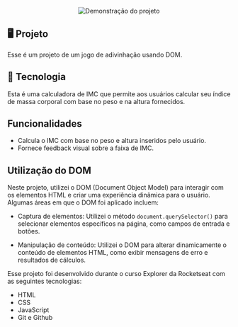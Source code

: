 <p align="center">
<img src="https://i.imgur.com/WDxCzxx.png" alt="Demonstração do projeto" widht="100%" />
</p>

## 🖥️ Projeto

Esse é um projeto de um jogo de adivinhação usando DOM.

## 🚀 Tecnologia



Esta é uma calculadora de IMC que permite aos usuários calcular seu índice de massa corporal com base no peso e na altura fornecidos.

## Funcionalidades

- Calcula o IMC com base no peso e altura inseridos pelo usuário.
- Fornece feedback visual sobre a faixa de IMC.



## Utilização do DOM

Neste projeto, utilizei o DOM (Document Object Model) para interagir com os elementos HTML e criar uma experiência dinâmica para o usuário. Algumas áreas em que o DOM foi aplicado incluem:

- Captura de elementos: Utilizei o método `document.querySelector()` para selecionar elementos específicos na página, como campos de entrada e botões.

- Manipulação de conteúdo: Utilizei o DOM para alterar dinamicamente o conteúdo de elementos HTML, como exibir mensagens de erro e resultados de cálculos.



Esse projeto foi desenvolvido durante o curso Explorer da Rocketseat com as seguintes tecnologias:
- HTML
- CSS
- JavaScript
- Git e Github


